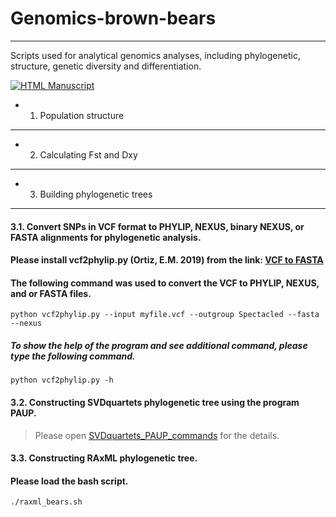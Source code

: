 # Genomics-brown-bears
----------------
Scripts used for analytical genomics analyses, including phylogenetic, structure, genetic diversity and differentiation.

<!-- usage note: edit the H1 title above to personalize the manuscript -->
[![HTML Manuscript](https://img.shields.io/badge/manuscript-HTML-blue.svg)](https://.../)
+ 1. Population structure
----------------

+ 2. Calculating Fst and Dxy
----------------


+ 3. Building phylogenetic trees
----------------
#### 3.1. Convert SNPs in VCF format to PHYLIP, NEXUS, binary NEXUS, or FASTA alignments for phylogenetic analysis.
#### Please install vcf2phylip.py (Ortiz, E.M. 2019) from the link: [VCF to FASTA](https://github.com/odko2008/Genome-analyses-for-brown-bears/blob/main/vcf2phylip.py)

#### The following command was used to convert the VCF to PHYLIP, NEXUS, and or FASTA files. 

```
python vcf2phylip.py --input myfile.vcf --outgroup Spectacled --fasta --nexus
```
  ##### To show the help of the program and see additional command, please type the following command.

```
python vcf2phylip.py -h
```

#### 3.2. Constructing SVDquartets phylogenetic tree using the program PAUP.
> Please open [SVDquartets_PAUP_commands](https://github.com/odko2008/Genome-analyses-for-brown-bears/blob/main/SVDquartets_PAUP_commands) for the details.

#### 3.3. Constructing RAxML phylogenetic tree. 
#### Please load the bash script. 
```
./raxml_bears.sh
```
